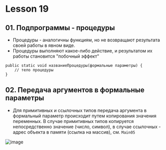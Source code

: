 # Lesson 19

## 01. Подпрограммы - процедуры

* Процедуры - аналогичны функциям, но не возвращают результата своей работы в явном виде.
* Процедуры выполняют какое-либо действие, и результатом их работы становится "побочный эффект"

```
public static void названиеПроцедуры(формальные параметры) {
    // тело процедуры
}
```

## 02. Передача аргументов в формальные параметры

* Для примитивных и ссылочных типов передача аргумента в формальный параметр происходит путем копирования значения переменных. В случае примитивных типов копируется непосредственно значение (число, символ), в случае ссылочных - адрес объекта в памяти (ссылка на массив), см. `Main05`

![image](https://raw.githubusercontent.com/ait-tr/cohort27/main/basic_programming/lesson_19/img/1.png)
